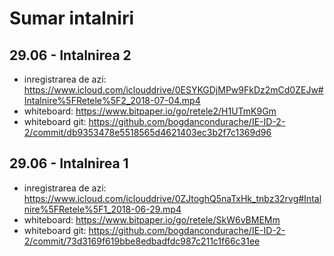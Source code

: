 # Sumar intalniri

## 29.06 - Intalnirea 2
  * inregistrarea de azi: https://www.icloud.com/iclouddrive/0ESYKGDjMPw9FkDz2mCd0ZEJw#Intalnire%5FRetele%5F2_2018-07-04.mp4
  * whiteboard: https://www.bitpaper.io/go/retele2/H1UTmK9Gm
  * whiteboard git: https://github.com/bogdancondurache/IE-ID-2-2/commit/db9353478e5518565d4621403ec3b2f7c1369d96

## 29.06 - Intalnirea 1
  * inregistrarea de azi: https://www.icloud.com/iclouddrive/0ZJtoghQ5naTxHk_tnbz32rvg#Intalnire%5FRetele%5F1_2018-06-29.mp4
  * whiteboard: https://www.bitpaper.io/go/retele/SkW6vBMEMm
  * whiteboard git: https://github.com/bogdancondurache/IE-ID-2-2/commit/73d3169f619bbe8edbadfdc987c211c1f66c31ee